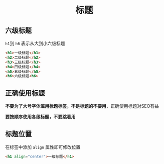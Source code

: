 <div align="center">

# 标题

</div>

## 六级标题

`h1`到 `h6` 表示从大到小六级标题

```html
<h1>一级标题</h1>
<h2>二级标题</h2>
<h3>三级标题</h3>
<h4>四级标题</h4>
<h5>五级标题</h5>
<h6>六级标题<h6>
```

## 正确使用标题

**不要为了大号字体滥用标题标签，不是标题的不要用**，正确使用标题对SEO有益

**要按顺序使用各级标题，不要跳着用**

## 标题位置

在标签中添加 `align` 属性即可修改位置

```html
<h1 align="center">一级标题</h1>
```